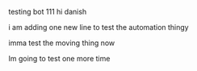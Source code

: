 testing bot 111
hi danish


i am adding one new line to test the automation thingy

imma test the moving thing now

Im going to test one more time

